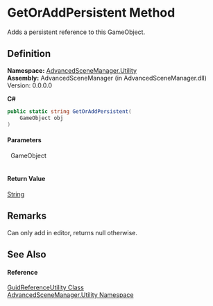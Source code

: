 # GetOrAddPersistent Method


Adds a persistent reference to this GameObject.



## Definition
**Namespace:** <a href="N_AdvancedSceneManager_Utility">AdvancedSceneManager.Utility</a>  
**Assembly:** AdvancedSceneManager (in AdvancedSceneManager.dll) Version: 0.0.0.0

**C#**
``` C#
public static string GetOrAddPersistent(
	GameObject obj
)
```



#### Parameters
<dl><dt>  GameObject</dt><dd> </dd></dl>

#### Return Value
<a href="https://learn.microsoft.com/dotnet/api/system.string" target="_blank" rel="noopener noreferrer">String</a>

## Remarks
Can only add in editor, returns null otherwise.

## See Also


#### Reference
<a href="T_AdvancedSceneManager_Utility_GuidReferenceUtility">GuidReferenceUtility Class</a>  
<a href="N_AdvancedSceneManager_Utility">AdvancedSceneManager.Utility Namespace</a>  

